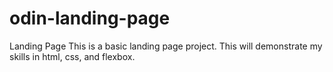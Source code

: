 # odin-landing-page
Landing Page
This is a basic landing page project. 
This will demonstrate my skills in html, css, and flexbox. 
